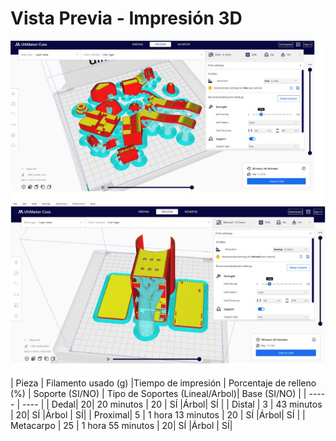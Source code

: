 # Vista Previa - Impresión 3D
![61](https://github.com/T0mmyoo4/FunBioIB/blob/main/Imagenes/61.jpg)
![62](https://github.com/T0mmyoo4/FunBioIB/blob/main/Imagenes/62.jpg)

| Pieza | Filamento usado (g) |Tiempo de impresión | Porcentaje de relleno (%) | Soporte (SI/NO) | Tipo de Soportes (Lineal/Arbol)| Base (SI/NO) |
| ----- | ---- |
| Dedal| 20| 20 minutos | 20 | SÍ |Árbol| SÍ |
| Distal | 3 | 43 minutos | 20| SÍ |Árbol | SÍ|
| Proximal| 5 | 1 hora 13 minutos | 20 | SÍ |Árbol| SÍ |
| Metacarpo | 25 | 1 hora 55 minutos | 20| SÍ |Árbol | SÍ|
